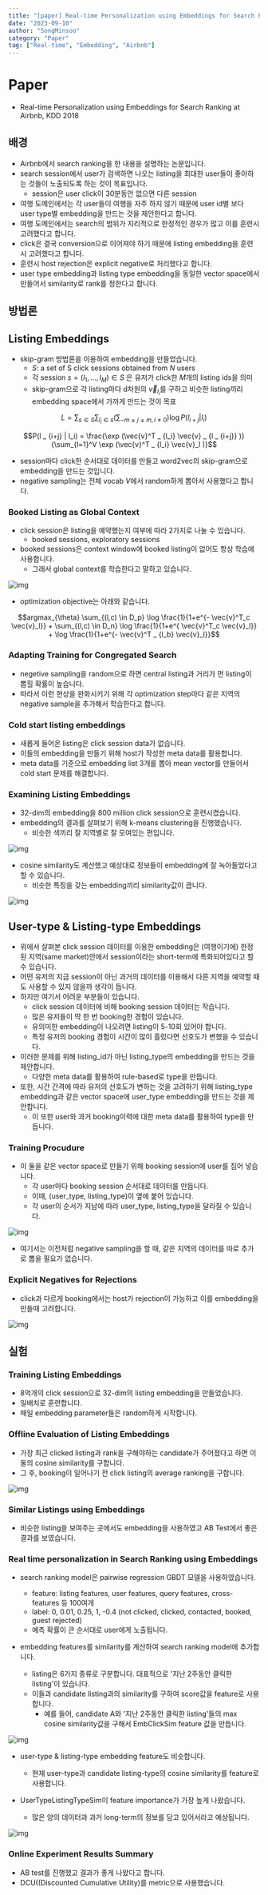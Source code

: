 ```yaml
---
title: "[paper] Real-time Personalization using Embeddings for Search Ranking at Airbnb"
date: "2023-09-10"
author: "SongMinsoo"
category: "Paper"
tag: ["Real-time", "Embedding", "Airbnb"]
---
```


# Paper
- Real-time Personalization using Embeddings for Search Ranking at Airbnb, KDD 2018

## 배경
- Airbnb에서 search ranking을 한 내용을 설명하는 논문입니다.
- search session에서 user가 검색하면 나오는 listing을 최대한 user들이 좋아하는 것들이 노출되도록 하는 것이 목표입니다.
  - session은 user click이 30분동안 없으면 다른 session
- 여행 도메인에서는 각 user들이 여행을 자주 하지 않기 때문에 user id별 보다 user type별 embedding을 만드는 것을 제안한다고 합니다.
- 여행 도메인에서는 search의 범위가 지리적으로 한정적인 경우가 많고 이를 훈련시 고려했다고 합니다.
- click은 결국 conversion으로 이어져야 하기 때문에 listing embedding을 훈련시 고려했다고 합니다.
- 훈련시 host rejection은 explicit negative로 처리했다고 합니다.
- user type embedding과 listing type embedding을 동일한 vector space에서 만들어서 similarity로 rank를 정한다고 합니다.

## 방법론

## Listing Embeddings
- skip-gram 방법론을 이용하여 embedding을 만들었습니다.
  - $S$: a set of S click sessions obtained from $N$ users
  - 각 session $s=(l_1, ..., l_M) \in S$ 은 유저가 click한 $M$개의 listing ids을 의미
  - skip-gram으로 각 listing마다 d차원의 $\vec{v}_{l_i}$를 구하고 비슷한 listing끼리 embedding space에서 가까게 만드는 것이 목표

$$L = \sum _ {s\in S} \sum _ {l_i \in s}(\sum _ {-m \ge j \le m, i \neq 0}) \log P(l _ {i+j} | l_i)$$

$$P(l _ {i+j} | l_i) = \frac{\exp (\vec{v}^T _ {l_i} \vec{v} _ {l _ {i+j}} )}{\sum_{l=1}^V \exp (\vec{v}^T _ {l_i} \vec{v}_l )}$$

- session마다 click한 순서대로 데이터를 만들고 word2vec의 skip-gram으로 embedding을 만드는 것입니다.
- negative sampling는 전체 vocab $V$에서 random하게 뽑아서 사용했다고 합니다.

### Booked Listing as Global Context
- click session은 listing을 예약했는지 여부에 따라 2가지로 나눌 수 있습니다.
  - booked sessions, exploratory sessions
- booked sessions은 context window에 booked listing이 없어도 항상 학습에 사용합니다.
  - 그래서 global context를 학습한다고 말하고 있습니다.

![img](../image/image_paper/Search_Ranking_Airbnb_2018_1.png)

- optimization objective는 아래와 같습니다.

$$argmax_{\theta} \sum_{(l,c) \in D_p} \log \frac{1}{1+e^{- \vec{v}^T_c \vec{v}_l}} + \sum_{(l,c) \in D_n} \log \frac{1}{1+e^{ \vec{v}^T_c \vec{v}_l}} + \log \frac{1}{1+e^{- \vec{v}^T _ {l_b} \vec{v}_l}}$$

###  Adapting Training for Congregated Search
- negetive sampling을 random으로 하면 central listing과 거리가 먼 listing이 뽑힐 확률이 높습니다.
- 따라서 이런 현상을 완화시키기 위해 각 optimization step마다 같은 지역의 negative sample을 추가해서 학습한다고 합니다.

### Cold start listing embeddings
- 새롭게 들어온 listing은 click session data가 없습니다.
- 이들의 embedding을 만들기 위해 host가 작성한 meta data를 활용합니다.
- meta data를 기준으로 embedding list 3개를 뽑아 mean vector를 만들어서 cold start 문제를 해결합니다.

### Examining Listing Embeddings
- 32-dim의 embedding을 800 million click session으로 훈련시켰습니다.
- embedding의 결과를 살펴보기 위해 k-means clustering을 진행했습니다.
  - 비슷한 색끼리 잘 지역별로 잘 모여있는 편입니다.

![img](../image/image_paper/Search_Ranking_Airbnb_2018_2.png)

- cosine similarity도 계산했고 예상대로 정보들이 embedding에 잘 녹아들었다고 할 수 있습니다.
  - 비슷한 특징을 갖는 embedding끼리 similarity값이 큽니다.

![img](../image/image_paper/Search_Ranking_Airbnb_2018_3.png)

## User-type & Listing-type Embeddings
- 위에서 살펴본 click session 데이터를 이용한 embedding은 (여행이기에) 한정된 지역(same market)안에서 session이라는 short-term에 특화되어있다고 할 수 있습니다.
- 어떤 유저의 지금 session이 아닌 과거의 데이터를 이용해서 다른 지역을 예약할 때도 사용할 수 있지 않을까 생각이 듭니다.
- 하지만 여기서 어려운 부분들이 있습니다.
  - click session 데이터에 비해 booking session 데이터는 작습니다.
  - 많은 유저들이 딱 한 번 booking한 경험이 있습니다.
  - 유의미한 embedding이 나오려면 listing이 5-10회 있어야 합니다.
  - 특정 유저의 booking 경험이 시간이 많이 흘렀다면 선호도가 변했을 수 있습니다.
- 이러한 문제를 위해 listing_id가 아닌 listing_type의 embedding을 만드는 것을 제안합니다.
  - 다양한 meta data를 활용하여 rule-based로 type을 만듭니다.
- 또한, 시간 간격에 따라 유저의 선호도가 변하는 것을 고려하기 위해 listing_type embedding과 같은 vector space에 user_type embedding을 만드는 것을 제안합니다.
  - 이 또한 user와 과거 booking이력에 대한 meta data를 활용하여 type을 만듭니다.

### Training Procudure
- 이 둘을 같은 vector space로 만들기 위해 booking session에 user를 집어 넣습니다.
  - 각 user마다 booking session 순서대로 데이터를 만듭니다.
  - 이때, (user_type, listing_type)이 옆에 붙어 있습니다.
  - 각 user의 순서가 지남에 따라 user_type, listing_type을 달라질 수 있습니다.

![img](../image/image_paper/Search_Ranking_Airbnb_2018_4.png)

- 여기서는 이전처럼 negative sampling을 할 때, 같은 지역의 데이터를 따로 추가로 뽑을 필요가 없습니다.

### Explicit Negatives for Rejections
- click과 다르게 booking에서는 host가 rejection이 가능하고 이를 embedding을 만들때 고려합니다.

![img](../image/image_paper/Search_Ranking_Airbnb_2018_5.png)

## 실험
### Training Listing Embeddings
- 8억개의 click session으로 32-dim의 listing embedding을 만들었습니다.
- 일배치로 훈련합니다.
- 매일 embedding parameter들은 random하게 시작합니다. 

### Offline Evaluation of Listing Embeddings
- 가장 최근 clicked listing과 rank을 구해야하는 candidate가 주어졌다고 하면 이 둘의 cosine similarity를 구합니다.
- 그 후, booking이 일어나기 전 click listing의 average ranking을 구합니다.

![img](../image/image_paper/Search_Ranking_Airbnb_2018_6.png)

### Similar Listings using Embeddings
- 비슷한 listing을 보여주는 곳에서도 embedding을 사용하였고 AB Test에서 좋은 결과를 보였습니다.

### Real time personalization in Search Ranking using Embeddings
- search ranking model은 pairwise regression GBDT 모델을 사용하였습니다.
  - feature: listing features, user features, query features, cross-features 등 100여개
  - label: 0, 0.01, 0.25, 1, -0.4 (not clicked, clicked, contacted, booked, guest rejected)
  - 예측 확률이 큰 순서대로 user에게 노출됩니다.

- embedding features를 similarity를 계산하여 search ranking model에 추가합니다.
  - listing은 6가지 종류로 구분합니다. 대표적으로 '지난 2주동안 클릭한 listing'이 있습니다.
  - 이들과 candidate listing과의 similarity를 구하여 score값을 feature로 사용합니다.
    - 예를 들어, candidate A와 '지난 2주동안 클릭한 listing'들의 max cosine similarity값을 구해서 EmbClickSim feature 값을 만듭니다.

![img](../image/image_paper/Search_Ranking_Airbnb_2018_7.png)

- user-type & listing-type embedding feature도 비슷합니다.
  - 현재 user-type과 candidate listing-type의 cosine similarity를 feature로 사용합니다.

- UserTypeListingTypeSim이 feature importance가 가장 높게 나왔습니다.
  - 많은 양의 데이터과 과거 long-term의 정보를 담고 있어서라고 예상됩니다.

![img](../image/image_paper/Search_Ranking_Airbnb_2018_8.png) 


### Online Experiment Results Summary
- AB test를 진행했고 결과가 좋게 나왔다고 합니다.
- DCU((Discounted Cumulative Utility)를 metric으로 사용했습니다.